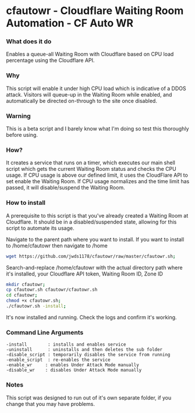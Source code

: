 # cfautowr - Cloudflare Waiting Room Automation - CF Auto WR

### What does it do
Enables a queue-all Waiting Room with Cloudflare based on CPU load percentage using the Cloudflare API.

### Why
This script will enable it under high CPU load which is indicative of a DDOS attack.  Visitors will queue-up in the Waiting Room while enabled, and automatically be directed on-through to the site once disabled.

### Warning
This is a beta script and I barely know what I'm doing so test this thoroughly before using.

### How?
It creates a service that runs on a timer, which executes our main shell script which gets the current Waiting Room status and checks the CPU usage.  If CPU usage is above our defined limit, it uses the CloudFlare API to set enable the Waiting Room.  If CPU usage normalizes and the time limit has passed, it will disable/suspend the Waiting Room.

### How to install

A prerequisite to this script is that you've already created a Waiting Room at Cloudflare.  It should be in a disabled/suspended state, allowing for this script to automate its usage.

Navigate to the parent path where you want to install.  If you want to install to
/home/cfautowr then navigate to /home

```bash
wget https://github.com/jwds1178/cfautowr/raw/master/cfautowr.sh;
```

Search-and-replace /home/cfautowr with the actual directory path where it's installed, your Cloudflare API token, Waiting Room ID, Zone ID

```bash
mkdir cfautowr;
cp cfautowr.sh cfautowr/cfautowr.sh
cd cfautowr;
chmod +x cfautowr.sh;
./cfautowr.sh -install;
```

It's now installed and running.  Check the logs and confirm it's working.


### Command Line Arguments
```
-install        : installs and enables service
-uninstall      : uninstalls and then deletes the sub folder
-disable_script : temporarily disables the service from running
-enable_script  : re-enables the service
-enable_wr     : enables Under Attack Mode manually
-disable_wr    : disables Under Attack Mode manually
```

### Notes
This script was designed to run out of it's own separate folder, if you change that you may have problems.
